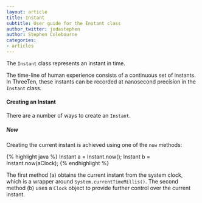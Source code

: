 ```yaml
---
layout: article
title: Instant
subtitle: User guide for the Instant class
author_twitter: jodastephen
author: Stephen Colebourne
categories:
- articles
---
```


The `Instant` class represents an instant in time.

The time-line of human experience consists of a continuous set of instants.
In ThreeTen, these instants can be recorded at nanosecond precision in the `Instant` class.


#### Creating an Instant

There are a number of ways to create an `Instant`.

##### Now

Creating the current instant is achieved using one of the `now` methods:

{% highlight java %}
Instant a = Instant.now();
Instant b = Instant.now(aClock);
{% endhighlight %}

The first method (a) obtains the current instant from the system clock, which is a wrapper
around `System.currentTimeMillis()`.
The second method (b) uses a `Clock` object to provide further control over the current instant.
